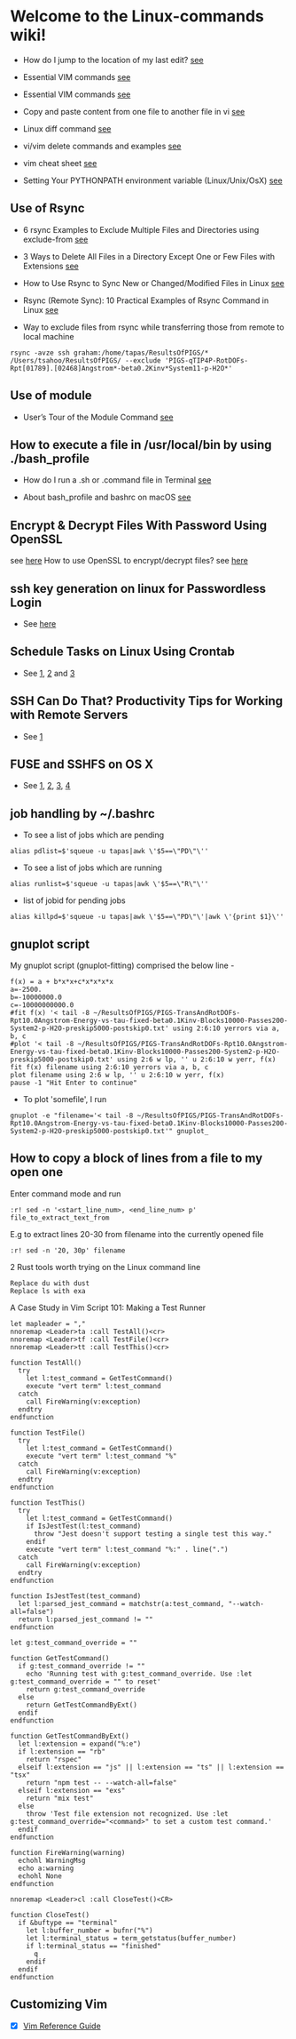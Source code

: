 # Welcome to the Linux-commands wiki!

- How do I jump to the location of my last edit? [see](https://vi.stackexchange.com/questions/2001/how-do-i-jump-to-the-location-of-my-last-edit)

-  Essential VIM commands [see](http://vim.wikia.com/wiki/Moving_around)

-  Essential VIM commands [see](https://www.catswhocode.com/blog/130-essential-vim-commands)

-  Copy and paste content from one file to another file in vi [see](https://stackoverflow.com/questions/4620672/copy-and-paste-content-from-one-file-to-another-file-in-vi)

- Linux diff command [see](https://www.computerhope.com/unix/udiff.htm)

- vi/vim delete commands and examples [see](https://alvinalexander.com/linux/vi-vim-delete-line-commands-to-end)

- vim cheat sheet [see](https://vim.rtorr.com)

- Setting Your PYTHONPATH environment variable (Linux/Unix/OsX) [see](https://scipher.wordpress.com/2010/05/10/setting-your-pythonpath-environment-variable-linuxunixosx/)

## Use of Rsync
- 6 rsync Examples to Exclude Multiple Files and Directories using exclude-from [see](https://www.thegeekstuff.com/2011/01/rsync-exclude-files-and-folders/?utm_source=feedburner)

- 3 Ways to Delete All Files in a Directory Except One or Few Files with Extensions [see](https://www.tecmint.com/delete-all-files-in-directory-except-one-few-file-extensions/)

- How to Use Rsync to Sync New or Changed/Modified Files in Linux [see](https://www.tecmint.com/sync-new-changed-modified-files-rsync-linux/)

- Rsync (Remote Sync): 10 Practical Examples of Rsync Command in Linux [see](https://www.tecmint.com/rsync-local-remote-file-synchronization-commands/)

- Way to exclude files from rsync while transferring those from remote to local machine

```
rsync -avze ssh graham:/home/tapas/ResultsOfPIGS/* /Users/tsahoo/ResultsOfPIGS/ --exclude 'PIGS-qTIP4P-RotDOFs-Rpt[01789].[02468]Angstrom*-beta0.2Kinv*System11-p-H2O*'
```

## Use of module

- User’s Tour of the Module Command [see](https://lmod.readthedocs.io/en/latest/010_user.html)

## How to execute a file in /usr/local/bin by using ./bash_profile

- How do I run a .sh or .command file in Terminal [see](https://apple.stackexchange.com/questions/235128/how-do-i-run-a-sh-or-command-file-in-terminal/235129)

- About bash_profile and bashrc on macOS [see](https://scriptingosx.com/2017/04/about-bash_profile-and-bashrc-on-macos/)

## Encrypt & Decrypt Files With Password Using OpenSSL
see [here](https://www.shellhacks.com/encrypt-decrypt-file-password-openssl/)
How to use OpenSSL to encrypt/decrypt files? see [here](https://stackoverflow.com/questions/16056135/how-to-use-openssl-to-encrypt-decrypt-files)

## ssh key generation on linux for Passwordless Login

- See [here](https://www.2daygeek.com/ssh-key-generation-on-linux-for-passwordless-login/)

## Schedule Tasks on Linux Using Crontab

- See [1](https://kvz.io/blog/2007/07/29/schedule-tasks-on-linux-using-crontab/), [2](https://www.tecmint.com/11-cron-scheduling-task-examples-in-linux/) and [3](https://www.cyberciti.biz/faq/how-do-i-add-jobs-to-cron-under-linux-or-unix-oses/)

## SSH Can Do That? Productivity Tips for Working with Remote Servers

- See [1](http://blogs.perl.org/users/smylers/2011/08/ssh-productivity-tips.html)

## FUSE and SSHFS on OS X

- See [1](https://stuff-things.net/2015/05/20/fuse-and-sshfs-on-os-x/), [2](https://blogs.harvard.edu/acts/2013/11/08/the-newbie-how-to-set-up-sshfs-on-mac-os-x/), [3](https://medium.com/@tzhenghao/writing-remote-code-on-a-mac-with-sshfs-c62d64bf9ef9), [4](https://blog.khairulazam.net/2013/06/05/write-failed-broken-pipe-issue-on-mac-os-x/)

## job handling by ~/.bashrc 
- To see a list of jobs which are pending 

```
alias pdlist=$'squeue -u tapas|awk \'$5==\"PD\"\''
```

- To see a list of jobs which are running
```
alias runlist=$'squeue -u tapas|awk \'$5==\"R\"\''
```

- list of jobid for pending jobs

```
alias killpd=$'squeue -u tapas|awk \'$5==\"PD\"\'|awk \'{print $1}\''
```

## gnuplot script

My gnuplot script (gnuplot-fitting) comprised the below line -

```
f(x) = a + b*x*x+c*x*x*x*x
a=-2500.
b=-10000000.0
c=-10000000000.0
#fit f(x) '< tail -8 ~/ResultsOfPIGS/PIGS-TransAndRotDOFs-Rpt10.0Angstrom-Energy-vs-tau-fixed-beta0.1Kinv-Blocks10000-Passes200-System2-p-H2O-preskip5000-postskip0.txt' using 2:6:10 yerrors via a, b, c
#plot '< tail -8 ~/ResultsOfPIGS/PIGS-TransAndRotDOFs-Rpt10.0Angstrom-Energy-vs-tau-fixed-beta0.1Kinv-Blocks10000-Passes200-System2-p-H2O-preskip5000-postskip0.txt' using 2:6 w lp, '' u 2:6:10 w yerr, f(x)
fit f(x) filename using 2:6:10 yerrors via a, b, c
plot filename using 2:6 w lp, '' u 2:6:10 w yerr, f(x)
pause -1 "Hit Enter to continue"
```

- To plot 'somefile', I run 
```
gnuplot -e "filename='< tail -8 ~/ResultsOfPIGS/PIGS-TransAndRotDOFs-Rpt10.0Angstrom-Energy-vs-tau-fixed-beta0.1Kinv-Blocks10000-Passes200-System2-p-H2O-preskip5000-postskip0.txt'" gnuplot_
```

## How to copy a block of lines from a file to my open one

Enter command mode and run
```
:r! sed -n '<start_line_num>, <end_line_num> p' file_to_extract_text_from
```
E.g to extract lines 20-30 from filename into the currently opened file
```
:r! sed -n '20, 30p' filename
```

2 Rust tools worth trying on the Linux command line

```
Replace du with dust
Replace ls with exa
```

A Case Study in Vim Script 101: Making a Test Runner

```
let mapleader = ","
nnoremap <Leader>ta :call TestAll()<cr>
nnoremap <Leader>tf :call TestFile()<cr>
nnoremap <Leader>tt :call TestThis()<cr>

function TestAll()
  try
    let l:test_command = GetTestCommand()
    execute "vert term" l:test_command
  catch
    call FireWarning(v:exception)
  endtry
endfunction

function TestFile()
  try
    let l:test_command = GetTestCommand()
    execute "vert term" l:test_command "%"
  catch
    call FireWarning(v:exception)
  endtry
endfunction

function TestThis()
  try
    let l:test_command = GetTestCommand()
    if IsJestTest(l:test_command)
      throw "Jest doesn't support testing a single test this way."
    endif
    execute "vert term" l:test_command "%:" . line(".")
  catch
    call FireWarning(v:exception)
  endtry
endfunction

function IsJestTest(test_command)
  let l:parsed_jest_command = matchstr(a:test_command, "--watch-all=false")
  return l:parsed_jest_command != ""
endfunction

let g:test_command_override = ""

function GetTestCommand() 
  if g:test_command_override != ""
    echo 'Running test with g:test_command_override. Use :let g:test_command_override = "" to reset'
    return g:test_command_override
  else
    return GetTestCommandByExt()
  endif
endfunction

function GetTestCommandByExt()
  let l:extension = expand("%:e")
  if l:extension == "rb"
    return "rspec"
  elseif l:extension == "js" || l:extension == "ts" || l:extension == "tsx"
    return "npm test -- --watch-all=false"
  elseif l:extension == "exs"
    return "mix test"
  else 
    throw 'Test file extension not recognized. Use :let g:test_command_override="<command>" to set a custom test command.'
  endif
endfunction

function FireWarning(warning)
  echohl WarningMsg
  echo a:warning
  echohl None
endfunction

nnoremap <Leader>cl :call CloseTest()<CR>

function CloseTest() 
  if &buftype == "terminal"
    let l:buffer_number = bufnr("%")
    let l:terminal_status = term_getstatus(buffer_number)
    if l:terminal_status == "finished"
      q
    endif
  endif
endfunction
```

## Customizing Vim

- [x] [Vim Reference Guide](https://learnbyexample.github.io/vim_reference/Customizing-Vim.html)
